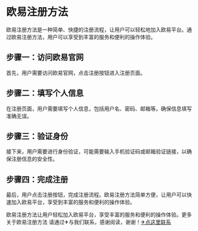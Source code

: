 # 欧易注册方法

欧易注册方法是一种简单、快捷的注册流程，让用户可以轻松地加入欧易平台。通过欧易注册方法，用户可以享受到丰富的服务和便利的操作体验。

## 步骤一：访问欧易官网

首先，用户需要访问欧易官网，点击注册按钮进入注册页面。

## 步骤二：填写个人信息

在注册页面，用户需要填写个人信息，包括用户名、密码、邮箱等。确保信息填写准确无误。

## 步骤三：验证身份

接下来，用户需要进行身份验证，可能需要输入手机验证码或邮箱验证链接，以确保注册信息的安全性。

## 步骤四：完成注册

最后，用户点击注册按钮，完成注册流程。欧易注册方法简单方便，让用户可以快速加入欧易平台，享受到丰富的服务和便利的操作体验。

欧易注册方法让用户轻松加入欧易平台，享受丰富的服务和便利的操作体验。更多 关于欧易注册方法 请通过✈与我们联系，感谢阅读，谢谢！[✈点这里联系](https://1.k02.cc)
